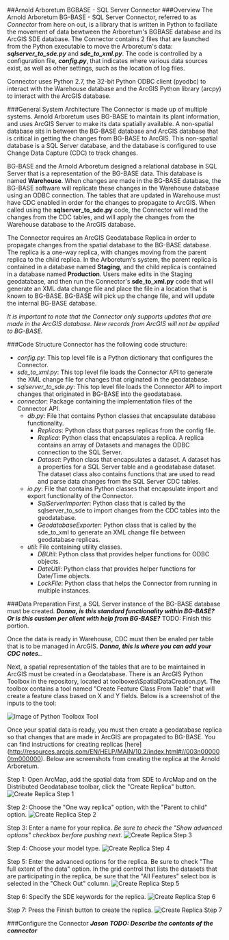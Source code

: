 ##Arnold Arboretum BGBASE - SQL Server Connector
###Overview
The Arnold Arboretum BG-BASE - SQL Server Connector, referred to as *Connector* from here on out, is a library that is written in Python to faciliate the movement of data
bewtween the Arboretum's BGBASE database and its ArcGIS SDE database. The Connector contains 2 files that are launched from the Python executable
to move the Arboretum's data: **_sqlserver_to_sde.py_** and **_sde_to_xml.py_**. The code is controlled by a configuration file, **_config.py_**, that indicates
where various data sources exist, as well as other settings, such as the location of log files.

Connector uses Python 2.7, the 32-bit Python ODBC client (pyodbc) to interact with the Warehouse database and the ArcGIS Python library (arcpy) to interact with the ArcGIS database.

###General System Architecture
The Connector is made up of multiple systems. Arnold Arboretum uses BG-BASE to maintain its plant information, and uses ArcGIS Server to make its data spatially available.
A non-spatial database sits in between the BG-BASE database and ArcGIS database that is critical in getting the changes from BG-BASE to ArcGIS. This non-spatial database
is a SQL Server database, and the database is configured to use Change Data Capture (CDC) to track changes.

BG-BASE and the Arnold Arboretum designed a relational database in SQL Server that is a representation of the BG-BASE data. This database is named **Warehouse**.
When changes are made in the BG-BASE database, the BG-BASE software will replicate these changes in the Warehouse database using an ODBC connection. The tables
that are updated in Warehouse must have CDC enabled in order for the changes to propagate to ArcGIS. When called using the **sqlserver_to_sde.py** code,
the Connector will read the changes from the CDC tables, and will apply the changes from the Warehouse database to the ArcGIS database.

The Connector requires an ArcGIS Geodatabase Replica in order to propagate changes from the spatial database to the BG-BASE database. The replica is a one-way
replica, with changes moving from the parent replica to the child replica. In the Arboretum's system, the parent replica is contained in a database named **Staging**,
and the child replica is contained in a database named **Production**. Users make edits in the Staging geodatabase, and then run the Connector's **sde_to_xml.py**
code that will generate an XML data change file and place the file in a location that is known to BG-BASE. BG-BASE will pick up the change file, and will update
the internal BG-BASE database.

*It is important to note that the Connector only supports updates that are made in the ArcGIS database. New records from ArcGIS will not be applied to BG-BASE.*

###Code Structure
Connector has the following code structure:

* *config.py*: This top level file is a Python dictionary that configures the Connector.
* *sde_to_xml.py*: This top level file loads the Connector API to generate the XML change file for changes that originated in the geodatabase.
* *sqlserver_to_sde.py*: This top level file loads the Connector API to import changes that originated in BG-BASE into the geodatabase.
* *connector*: Package containing the implementation files of the Connector API.
	* *db.py*: File that contains Python classes that encapsulate database functionality.
		* *Replicas*: Python class that parses replicas from the config file.
		* *Replica*: Python class that encapsulates a replica. A replica contains an array of Datasets and manages the ODBC connection to the SQL Server.
		* *Dataset*: Python class that encapsulates a dataset. A dataset has a properties for a SQL Server table and a geodatabase dataset. The dataset class also contains functions that are used to read and parse data changes from the SQL Server CDC tables.
	* *io.py*: File that contains Python classes that encapsulate import and export functionality of the Connector.
		* *SqlServerImporter*: Python class that is called by the sqlserver_to_sde to import changes from the CDC tables into the geodatabase.
		* *GeodatabaseExporter*: Python class that is called by the sde_to_xml to generate an XML change file between geodatabase replicas.
	* *util*: File containing utility classes.
		* *DBUtil*: Python class that provides helper functions for ODBC objects.
		* *DateUtil*: Python class that provides helper functions for Date/Time objects.
		* *LockFile*: Python class that helps the Connector from running in multiple instances.

###Data Preparation
First, a SQL Server instance of the BG-BASE database must be created. **_Donna, is this standard functionality within BG-BASE? Or is this custom per client with help from BG-BASE?_**
TODO: Finish this portion.

Once the data is ready in Warehouse, CDC must then be enaled per table that is to be managed in ArcGIS. **_Donna, this is where you can add your CDC notes._**.

Next, a spatial representation of the tables that are to be maintained in ArcGIS must be created in a Geodatabase. There is an ArcGIS Python Toolbox in the repository,
located at toolboxes\SpatialDataCreation.pyt. The toolbox contains a tool named "Create Feature Class From Table" that will create a feature class based on X and Y fields.
Below is a screenshot of the inputs to the tool:

![Image of Python Toolbox Tool](doc/CreateFeatureClassFromTable.png)

Once your spatial data is ready, you must then create a geodatabase replica so that changes that are made in ArcGIS are propagated to BG-BASE. You can find instructions for creating
replicas [here] (http://resources.arcgis.com/EN/HELP/MAIN/10.2/index.html#//003n000000tm000000). Below are screenshots from creating the replica at the Arnold Arboretum.

Step 1: Open ArcMap, add the spatial data from SDE to ArcMap and on the Distributed Geodatabase toolbar, click the "Create Replica" button.
![Create Replica Step 1](doc/CreateReplicaStep1.png)

Step 2: Choose the "One way replica" option, with the "Parent to child" option.
![Create Replica Step 2](doc/CreateReplicaStep2.png)

Step 3: Enter a name for your replica. *Be sure to check the "Show advanced options" checkbox berfore pushing next.*
![Create Replica Step 3](doc/CreateReplicaStep3.png)

Step 4: Choose your model type.
![Create Replica Step 4](doc/CreateReplicaStep4.png)

Step 5: Enter the advanced options for the replica. Be sure to check "The full extent of the data" option. In the grid control that lists the datasets that are
participating in the replica, be sure that the "All Features" select box is selected in the "Check Out" column.
![Create Replica Step 5](doc/CreateReplicaStep5.png)

Step 6: Specify the SDE keywords for the replica.
![Create Replica Step 6](doc/CreateReplicaStep6.png)

Step 7: Press the Finish button to create the replica.
![Create Replica Step 7](doc/CreateReplicaStep7.png)

###Configure the Connector
**_Jason TODO: Describe the contents of the connector_**